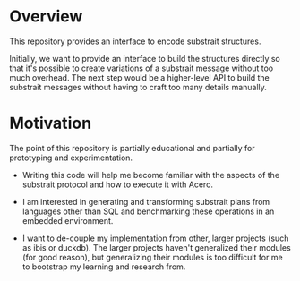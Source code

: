 # Overview
This repository provides an interface to encode substrait structures.

Initially, we want to provide an interface to build the structures directly so that
it's possible to create variations of a substrait message without too much overhead.
The next step would be a higher-level API to build the substrait messages without
having to craft too many details manually.


# Motivation
The point of this repository is partially educational and partially for prototyping
and experimentation.

* Writing this code will help me become familiar with the aspects of the substrait
  protocol and how to execute it with Acero.
  
* I am interested in generating and transforming substrait plans from languages
  other than SQL and benchmarking these operations in an embedded environment.
  
* I want to de-couple my implementation from other, larger projects (such as ibis
  or duckdb). The larger projects haven't generalized their modules (for good
  reason), but generalizing their modules is too difficult for me to bootstrap my
  learning and research from.
